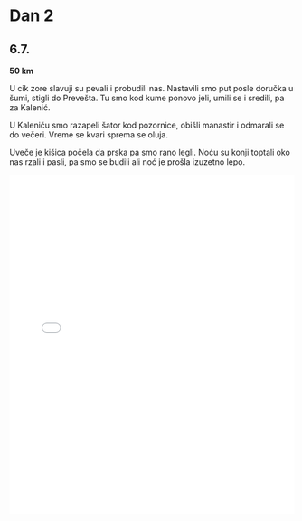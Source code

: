 # Dan 2

## 6.7.

**50 km**

U cik zore slavuji su pevali i probudili nas. Nastavili smo put posle doručka u šumi, stigli do Prevešta. Tu smo kod kume ponovo jeli, umili se i sredili, pa za Kalenić.

U Kaleniću smo razapeli šator kod pozornice, obišli manastir i odmarali se do večeri. Vreme se kvari sprema se oluja.

Uveče je kišica počela da prska pa smo rano legli. Noću su konji toptali oko nas rzali i pasli, pa smo se budili ali noć je prošla izuzetno lepo.

<iframe width="100%" height="600px" frameborder="0" allowfullscreen src="//umap.openstreetmap.fr/en/map/bajsom-po-srbiji_570086?scaleControl=true&miniMap=false&scrollWheelZoom=false&zoomControl=true&allowEdit=false&moreControl=true&searchControl=false&tilelayersControl=null&embedControl=false&datalayersControl=null&onLoadPanel=undefined&captionBar=false&fullscreenControl=true&locateControl=false&editinosmControl=false&datalayers=1626664#13/43.7828/21.0342"></iframe>
